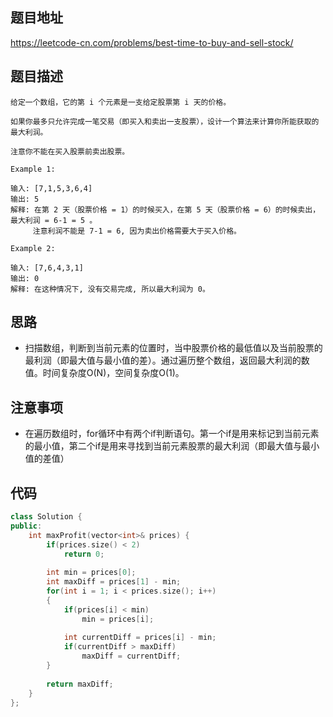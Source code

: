 ## 题目地址
https://leetcode-cn.com/problems/best-time-to-buy-and-sell-stock/

## 题目描述
```
给定一个数组，它的第 i 个元素是一支给定股票第 i 天的价格。

如果你最多只允许完成一笔交易（即买入和卖出一支股票），设计一个算法来计算你所能获取的最大利润。

注意你不能在买入股票前卖出股票。

Example 1:

输入: [7,1,5,3,6,4]
输出: 5
解释: 在第 2 天（股票价格 = 1）的时候买入，在第 5 天（股票价格 = 6）的时候卖出，最大利润 = 6-1 = 5 。
     注意利润不能是 7-1 = 6, 因为卖出价格需要大于买入价格。

Example 2:

输入: [7,6,4,3,1]
输出: 0
解释: 在这种情况下, 没有交易完成, 所以最大利润为 0。

```

## 思路

- 扫描数组，判断到当前元素的位置时，当中股票价格的最低值以及当前股票的最利润（即最大值与最小值的差）。通过遍历整个数组，返回最大利润的数值。时间复杂度O(N)，空间复杂度O(1)。

## 注意事项

- 在遍历数组时，for循环中有两个if判断语句。第一个if是用来标记到当前元素的最小值，第二个if是用来寻找到当前元素股票的最大利润（即最大值与最小值的差值）


## 代码
```c++
class Solution {
public:
    int maxProfit(vector<int>& prices) {
        if(prices.size() < 2)
            return 0;
        
        int min = prices[0];
        int maxDiff = prices[1] - min;
        for(int i = 1; i < prices.size(); i++)
        {
            if(prices[i] < min)
                min = prices[i];
            
            int currentDiff = prices[i] - min;
            if(currentDiff > maxDiff)
                maxDiff = currentDiff;
        }
        
        return maxDiff;
    }
};
```
